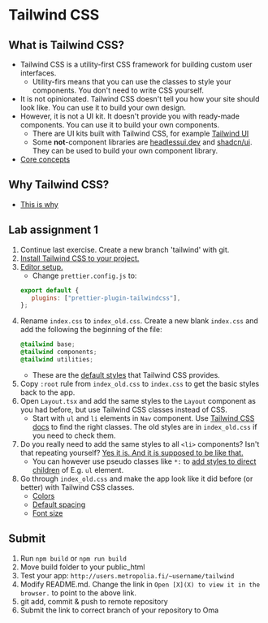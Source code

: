 # Tailwind CSS

## What is Tailwind CSS?

- Tailwind CSS is a utility-first CSS framework for building custom user interfaces.
    - Utility-firs means that you can use the classes to style your components. You don't need to write CSS yourself.
- It is not opinionated. Tailwind CSS doesn't tell you how your site should look like. You can use it to build your own
  design.
- However, it is not a UI kit. It doesn't provide you with ready-made components. You can use it to build your own
  components.
    - There are UI kits built with Tailwind CSS, for example [Tailwind UI](https://tailwindui.com/)
    - Some **not**-component libraries are [headlessui.dev](https://headlessui.dev/)
      and [shadcn/ui](https://ui.shadcn.com/). They can be used to build your own component library.
- [Core concepts](https://tailwindcss.com/docs/utility-first)

## Why Tailwind CSS?

- [This is why](https://www.youtube.com/watch?v=t-eR4hA7obg)

## Lab assignment 1

1. Continue last exercise. Create a new branch 'tailwind' with git.
2. [Install Tailwind CSS to your project.](https://tailwindcss.com/docs/guides/vite#react)
3. [Editor setup.](https://tailwindcss.com/docs/editor-setup)
    - Change `prettier.config.js` to:
    ```js
    export default {
       plugins: ["prettier-plugin-tailwindcss"],
    };
    ```
4. Rename `index.css` to `index_old.css`. Create a new blank `index.css` and add the following the beginning of the
   file:
    ```css
    @tailwind base;
    @tailwind components;
    @tailwind utilities;
    ```
    - These are the [default styles](https://tailwindcss.com/docs/preflight) that Tailwind CSS provides.
5. Copy `:root` rule from `index_old.css` to `index.css` to get the basic styles back to the app.
6. Open `Layout.tsx` and add the same styles to the `Layout` component as you had before, but use Tailwind CSS classes
   instead of CSS.
    - Start with `ul` and `li` elements in `Nav` component. Use [Tailwind CSS docs](https://tailwindcss.com/docs) to
      find the right classes. The old styles are in `index_old.css` if you need to check them.
7. Do you really need to add the same styles to all `<li>` components? Isn't that repeating
   yourself? [Yes it is. And it is supposed to be like that.](https://tailwindcss.com/docs/reusing-styles#/dashboard)
   - You can however use pseudo classes like `*:` to [add styles to direct children](https://tailwindcss.com/docs/hover-focus-and-other-states#styling-direct-children) of E.g. `ul` element.
8. Go through `index_old.css` and make the app look like it did before (or better) with Tailwind CSS classes.
    - [Colors](https://tailwindcolor.com/)
    - [Default spacing](https://tailwindcss.com/docs/customizing-spacing#default-spacing-scale)
    - [Font size](https://tailwindcss.com/docs/font-size)

## Submit

1. Run `npm build` or `npm run build`
2. Move build folder to your public_html
3. Test your app: `http://users.metropolia.fi/~username/tailwind`
4. Modify README.md. Change the link in `Open [X](X) to view it in the browser.` to point to the above link.
5. git add, commit & push to remote repository
6. Submit the link to correct branch of your repository to Oma
